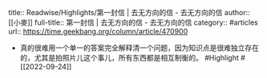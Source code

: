 title:: Readwise/Highlights/第一封信 | 去无方向的信 - 去无方向的信
author:: [[小麥]]
full-title:: 第一封信 | 去无方向的信 - 去无方向的信
category:: #articles
url:: https://time.geekbang.org/column/article/470900
- 真的很难用一个单一的答案完全解释清一个问题，因为知识点是很难独立存在的，尤其是拍照片儿这个事儿，所有东西都是相互制衡的。 #Highlight #[[2022-09-24]]